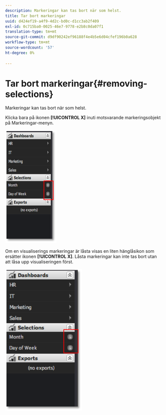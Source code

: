 ```yaml
---
description: Markeringar kan tas bort när som helst.
title: Tar bort markeringar
uuid: d424ef19-a4f9-4d2c-bd0c-d1cc3ab2f409
exl-id: 0c715ba0-0025-46e7-9778-e2b8c0da07f1
translation-type: tm+mt
source-git-commit: d9df90242ef96188f4e4b5e6d04cfef196b0a628
workflow-type: tm+mt
source-wordcount: '57'
ht-degree: 0%

---
```


# Tar bort markeringar{#removing-selections}

Markeringar kan tas bort när som helst.

Klicka bara på ikonen **[!UICONTROL X]** inuti motsvarande markeringsobjekt på Markeringar-menyn.

![](assets/selection_remove.png)

Om en visualiserings markeringar är låsta visas en liten hänglåsikon som ersätter ikonen **[!UICONTROL X]**. Låsta markeringar kan inte tas bort utan att låsa upp visualiseringen först.

![](assets/selection_remove_locked.png)
